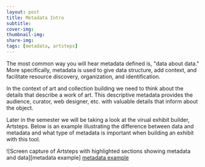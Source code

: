 ```yaml
---
layout: post
title: Metadata Intro
subtitle: 
cover-img: 
thumbnail-img: 
share-img: 
tags: [metadata, artsteps]
---
```


The most common way you will hear metadata defined is, "data about data." More specifically, metadata is used to give data structure, add context, and facilitate resource discovery, organization, and identification. 

In the context of art and collection building we need to think about the details that describe a work of art. This descriptive metadata provides the audience, curator, web designer, etc. with valuable details that inform about the object.

Later in the semester we will be taking a look at the virual exhibit builder, Artsteps. Below is an example illustrating the difference between data and metadata and what type of metadata is important when building an exhibit with this tool.

![Screen capture of Artsteps with highlighted sections showing metadata and data][metadata example]
[metadata example](assets/img/metadata_eg.png)

